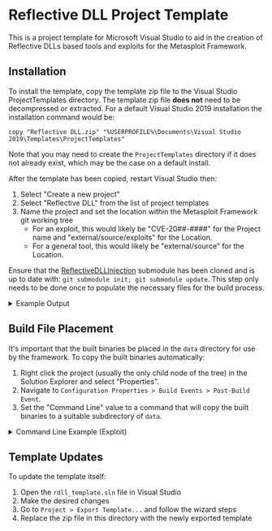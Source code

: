 # Reflective DLL Project Template
This is a project template for Microsoft Visual Studio to aid in the creation
of Reflective DLLs based tools and exploits for the Metasploit Framework.

## Installation
To install the template, copy the template zip file to the Visual Studio
ProjectTemplates directory. The template zip file **does not** need to be
decompressed or extracted. For a default Visual Studio 2019 installation the
installation command would be:

```
copy "Reflective DLL.zip" "%USERPROFILE%\Documents\Visual Studio 2019\Templates\ProjectTemplates"
```

Note that you may need to create the `ProjectTemplates` directory if it does not 
already exist, which may be the case on a default install.

After the template has been copied, restart Visual Studio then:

1. Select "Create a new project"
1. Select "Reflective DLL" from the list of project templates
1. Name the project and set the location within the Metasploit Framework git
   working tree
    * For an exploit, this would likely be "CVE-20##-####" for the Project name
      and "external/source/exploits" for the Location.
    * For a general tool, this would likely be "external/source" for the
      Location.

Ensure that the [ReflectiveDLLInjection][1] submodule has been cloned and is up
to date with: `git submodule init; git submodule update`. This step only needs
to be done once to populate the necessary files for the build process.

<details>
<summary>Example Output</summary>

```
$ git submodule init
Submodule 'external/source/ReflectiveDLLInjection' (https://github.com/rapid7/ReflectiveDLLInjection.git) registered for path 'external/source/ReflectiveDLLInjection'
$ git submodule update
Cloning into '/metasploit-framework/external/source/ReflectiveDLLInjection'...
Submodule path 'external/source/ReflectiveDLLInjection': checked out '88e8e5f109793f09b35cb17a621f33647d644103'
```

</details>

## Build File Placement
It's important that the built binaries be placed in the `data` directory for use
by the framework. To copy the built binaries automatically:

1. Right click the project (usually the only child node of the tree) in the
   Solution Explorer and select "Properties".
1. Navigate to `Configuration Properties > Build Events > Post-Build Event`.
1. Set the "Command Line" value to a command that will copy the built binaries
   to a suitable subdirectory of `data`.

<details>
<summary>Command Line Example (Exploit)</summary>

Exploits are stored in subdirectories of `external/source/exploits` meaning they
need to traverse up four directories and copy their binaries to `data/exploits`.

```
IF EXIST "..\..\..\..\data\exploits\$(ProjectName)\" GOTO COPY
    mkdir "..\..\..\..\data\exploits\$(ProjectName)\"
:COPY
copy /y "$(TargetDir)$(TargetFileName)" "..\..\..\..\data\exploits\$(ProjectName)\"
```

</details>

## Template Updates
To update the template itself:

1. Open the `rdll_template.sln` file in Visual Studio
1. Make the desired changes
1. Go to `Project > Export Template...` and follow the wizard steps
1. Replace the zip file in this directory with the newly exported template

[1]: https://github.com/rapid7/ReflectiveDLLInjection
